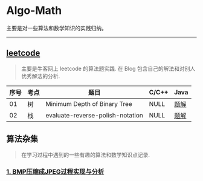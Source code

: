 # Algo-Math

主要是对一些算法和数学知识的实践归纳。

---

## [leetcode](https://www.nowcoder.com/ta/leetcode)

> 主要是牛客网上 leetcode 的算法题实践. 在 Blog 包含自己的解法和对别人优秀解法的分析.

 序号 | 考点 | 题目                         | C/C++   | Java |
-----|-----|------------------------------|---------|------|
  01 | 树  | Minimum Depth of Binary Tree |  NULL   | [题解]() | 
  02 | 栈  | evaluate-reverse-polish-notation | NULL| [题解]() |


## 算法杂集
> 在学习过程中遇到的一些有趣的算法和数学知识点记录.

### [1. BMP压缩成JPEG过程实现与分析](http://fitzeng.org/2017/06/13/BMP2JPEG/)